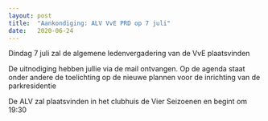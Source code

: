 ```yaml
---
layout: post
title:  "Aankondiging: ALV VvE PRD op 7 juli"
date:   2020-06-24
---
```


<p class="intro"><span class="dropcap">D</span>indag 7 juli zal de algemene ledenvergadering van de VvE plaatsvinden</p>
<p>De uitnodiging hebben jullie via de mail ontvangen. Op de agenda staat onder andere de toelichting op de nieuwe plannen voor de inrichting van de parkresidentie</p>
<p>De ALV zal plaatsvinden in het clubhuis de Vier Seizoenen en begint om 19:30</p>




